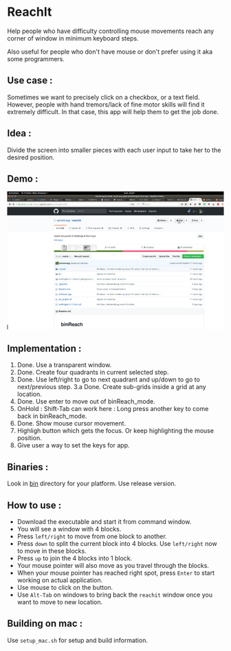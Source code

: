# ReachIt

Help people who have difficulty controlling mouse movements reach any corner of window in minimum keyboard steps.

Also useful for people who don't have mouse or don't prefer using it aka some programmers.

## Use case :
Sometimes we want to precisely click on a checkbox, or a text field. However, people with hand tremors/lack of fine motor skills will find it extremely difficult. In that case, this app will help them to get the job done.

## Idea :
Divide the screen into smaller pieces with each user input to take her to the desired position.

## Demo :

![Demo gif](https://github.com/ashishnegi/reachit/raw/master/demo.gif)

## Implementation :
1. Done. Use a transparent window.
2. Done. Create four quadrants in current selected step.
3. Done. Use left/right to go to next quadrant
         and up/down to go to next/previous step.
3.a Done. Create sub-grids inside a grid at any location.
4. Done. Use enter to move out of binReach_mode.
5. OnHold : Shift-Tab can work here : Long press another key to come back in binReach_mode.
6. Done. Show mouse cursor movement.
7. Highligh button which gets the focus. Or keep highlighting the mouse position.
8. Give user a way to set the keys for app.

## Binaries :
Look in [bin](https://github.com/ashishnegi/reachit/tree/master/bin) directory for your platform. Use release version.

## How to use :
* Download the executable and start it from command window.
* You will see a window with 4 blocks.
* Press `left/right` to move from one block to another.
* Press `down` to split the current block into 4 blocks. Use `left/right` now to move in these blocks.
* Press `up` to join the 4 blocks into 1 block.
* Your mouse pointer will also move as you travel through the blocks.
* When your mouse pointer has reached right spot, press `Enter` to start working on actual application.
* Use mouse to click on the button.
* Use `Alt-Tab` on windows to bring back the `reachit` window once you want to move to new location.

## Building on mac :
Use `setup_mac.sh` for setup and build information.

